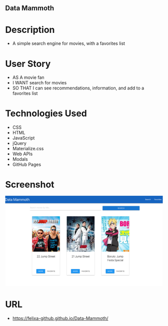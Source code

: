 ## Data Mammoth

# Description
- A simple search engine for movies, with a favorites list

# User Story
- AS A movie fan
- I WANT search for movies
- SO THAT I can see recommendations, information, and add to a favorites list

# Technologies Used
- CSS
- HTML
- JavaScript
- jQuery
- Materialize.css
- Web APIs
- Modals
- GitHub Pages

# Screenshot
![Data Mammoth Screenshot](./assets/img/DataMammothScreenshot.jpg)

# URL
- https://felixa-github.github.io/Data-Mammoth/